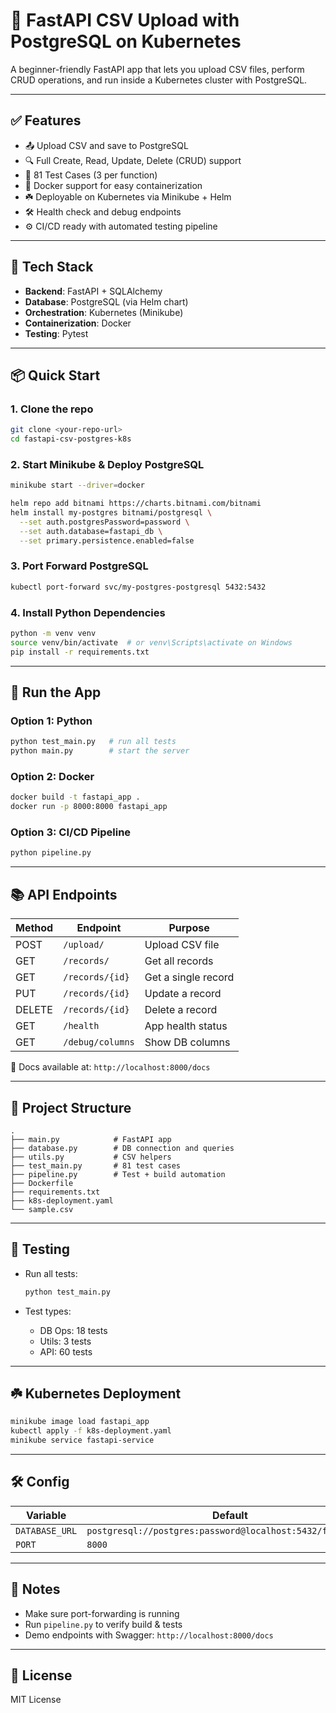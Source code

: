 # 🚀 FastAPI CSV Upload with PostgreSQL on Kubernetes

A beginner-friendly FastAPI app that lets you upload CSV files, perform CRUD operations, and run inside a Kubernetes cluster with PostgreSQL.

---

## ✅ Features

* 📤 Upload CSV and save to PostgreSQL
* 🔍 Full Create, Read, Update, Delete (CRUD) support
* 🧪 81 Test Cases (3 per function)
* 🐳 Docker support for easy containerization
* ☘️ Deployable on Kubernetes via Minikube + Helm
* 🛠️ Health check and debug endpoints
* ⚙️ CI/CD ready with automated testing pipeline

---

## 🧰 Tech Stack

* **Backend**: FastAPI + SQLAlchemy
* **Database**: PostgreSQL (via Helm chart)
* **Orchestration**: Kubernetes (Minikube)
* **Containerization**: Docker
* **Testing**: Pytest

---

## 📦 Quick Start

### 1. Clone the repo

```bash
git clone <your-repo-url>
cd fastapi-csv-postgres-k8s
```

### 2. Start Minikube & Deploy PostgreSQL

```bash
minikube start --driver=docker

helm repo add bitnami https://charts.bitnami.com/bitnami
helm install my-postgres bitnami/postgresql \
  --set auth.postgresPassword=password \
  --set auth.database=fastapi_db \
  --set primary.persistence.enabled=false
```

### 3. Port Forward PostgreSQL

```bash
kubectl port-forward svc/my-postgres-postgresql 5432:5432
```

### 4. Install Python Dependencies

```bash
python -m venv venv
source venv/bin/activate  # or venv\Scripts\activate on Windows
pip install -r requirements.txt
```

---

## 🚀 Run the App

### Option 1: Python

```bash
python test_main.py   # run all tests
python main.py        # start the server
```

### Option 2: Docker

```bash
docker build -t fastapi_app .
docker run -p 8000:8000 fastapi_app
```

### Option 3: CI/CD Pipeline

```bash
python pipeline.py
```

---

## 📚 API Endpoints

| Method | Endpoint         | Purpose             |
| ------ | ---------------- | ------------------- |
| POST   | `/upload/`       | Upload CSV file     |
| GET    | `/records/`      | Get all records     |
| GET    | `/records/{id}`  | Get a single record |
| PUT    | `/records/{id}`  | Update a record     |
| DELETE | `/records/{id}`  | Delete a record     |
| GET    | `/health`        | App health status   |
| GET    | `/debug/columns` | Show DB columns     |

📘 Docs available at: `http://localhost:8000/docs`

---

## 📁 Project Structure

```
.
├── main.py            # FastAPI app
├── database.py        # DB connection and queries
├── utils.py           # CSV helpers
├── test_main.py       # 81 test cases
├── pipeline.py        # Test + build automation
├── Dockerfile
├── requirements.txt
├── k8s-deployment.yaml
└── sample.csv
```

---

## 🧪 Testing

* Run all tests:

  ```bash
  python test_main.py
  ```
* Test types:

  * DB Ops: 18 tests
  * Utils: 3 tests
  * API: 60 tests

---

## ☘️ Kubernetes Deployment

```bash
minikube image load fastapi_app
kubectl apply -f k8s-deployment.yaml
minikube service fastapi-service
```

---

## 🛠️ Config

| Variable       | Default                                                    |
| -------------- | ---------------------------------------------------------- |
| `DATABASE_URL` | `postgresql://postgres:password@localhost:5432/fastapi_db` |
| `PORT`         | `8000`                                                     |

---

## 📌 Notes

* Make sure port-forwarding is running
* Run `pipeline.py` to verify build & tests
* Demo endpoints with Swagger: `http://localhost:8000/docs`

---

## 📄 License

MIT License
